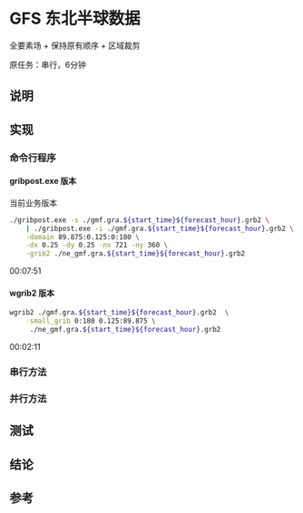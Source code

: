 # GFS 东北半球数据

全要素场 + 保持原有顺序 + 区域裁剪

原任务：串行，6分钟

## 说明



## 实现

### 命令行程序

#### gribpost.exe 版本

当前业务版本

```bash
./gribpost.exe -s ./gmf.gra.${start_time}${forecast_hour}.grb2 \
    | ./gribpost.exe -i ./gmf.gra.${start_time}${forecast_hour}.grb2 \
    -domain 89.875:0.125:0:180 \
    -dx 0.25 -dy 0.25 -nx 721 -ny 360 \
    -grib2 ./ne_gmf.gra.${start_time}${forecast_hour}.grb2
```

00:07:51

#### wgrib2 版本

```bash
wgrib2 ./gmf.gra.${start_time}${forecast_hour}.grb2  \
    -small_grib 0:180 0.125:89.875 \
     ./ne_gmf.gra.${start_time}${forecast_hour}.grb2
```

00:02:11

### 串行方法



### 并行方法



## 测试



## 结论



## 参考

